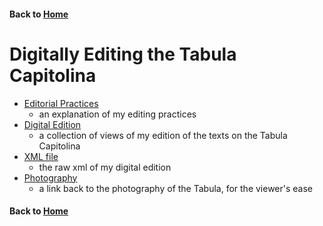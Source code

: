 #### Back to [Home](https://brclar15.github.io/tabulaCapitolina/)


# Digitally Editing the Tabula Capitolina

- [Editorial Practices](editPractices.md)
  - an explanation of my editing practices
- [Digital Edition](editions.md)
  - a collection of views of my edition of the texts on the Tabula Capitolina
- [XML file](tabulaCapt.xml)
  - the raw xml of my digital edition
- [Photography](images.md)
  - a link back to the photography of the Tabula, for the viewer's ease




#### Back to [Home](https://brclar15.github.io/tabulaCapitolina/)
